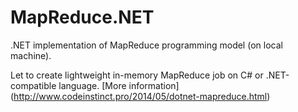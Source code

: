 MapReduce.NET
=============
.NET implementation of MapReduce programming model (on local machine).

Let to create lightweight in-memory MapReduce job on C# or .NET-compatible language. [More information] (http://www.codeinstinct.pro/2014/05/dotnet-mapreduce.html)
